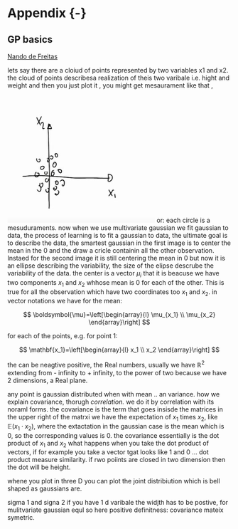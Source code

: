 # Appendix {-}

## GP basics
[Nando de Freitas](https://www.youtube.com/watch?v=4vGiHC35j9s&t=164s)

lets say there are a cloiud of points represented by two variables x1 and x2. the cloud of points describesa  realization of theis two varibale i.e. hight and weight and then you just plot it , you might get mesaurament like that , 

![gp cloud of points ](appendix_images/gp_base_1.jpg)
or: each circle is a mesuduraments. now when we use multivariate gaussian we fit gaussian to data, the process of learning is to fit a gaussian to data, the ultimate goal is to describe the data, the smartest gaussian in the first image is to center the mean in the 0 and the draw a cricle containin all the other observation. Instaed for the second image it is still centering the mean in 0 but now it is an ellipse describing the variability, the size of the elipse descrube the variability of the data.
the center is a vector $\mu_{i}$ that it is beacuse we have two components $x_1$ and $x_2$ whhose mean is 0 for each of the other. This is true for all the observation which have two coordinates too $x_1$ and $x_2$. in vector notations we have for the mean:

$$
\boldsymbol{\mu}=\left[\begin{array}{l}
\mu_{x_1} \\
\mu_{x_2}
\end{array}\right]
$$

for each of the points, e.g. for point 1:

$$
\mathbf{x_1}=\left[\begin{array}{l}
x_1 \\
x_2
\end{array}\right]
$$

the can be neagtive positive, the Real numbers, usually we have $\mathbb{R}^{2}$ extending from - infinity to + infinity, to the power of two because we have 2 dimensions, a Real plane.

any point is gaussian distributed when with mean .. an variance. 
how we explain covariance, thorugh _correlation._
we do it by correlation with its noraml forms. the covariance is the term that goes insisde the matrices in the upper right of the matrxi we have the expectation of $x_1$ times $x_2$, like $\mathbb{E}(x_1 \cdot x_2)$, where the extactation in the gaussian case is the mean which is 0, so the corresponding values is 0.
the covariance essentially is the dot product of $x_1$ and $x_2$ what happens when you take the dot product of vectors, if for example you take a vector tgat looks like 1 and 0 ... dot product measure similarity. if rwo poiints are closed in two dimension then the dot will be height.


whene you plot in three D you can plot the joint distribiution which is bell shaped as gaussians are. 

sigma 1 and signa 2 if you have 1 d varibale the widjth has to be postive, for mulitvariate gaussian equl so here positive definitness: covariance mateix symetric.  
